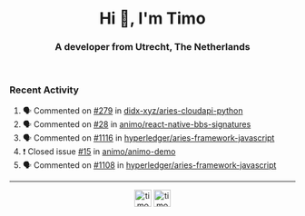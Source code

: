<h1 align="center">Hi 👋, I'm Timo</h1>
<h3 align="center">A developer from Utrecht, The Netherlands</h3>
<br/>
<!-- https://github.com/rahuldkjain/github-profile-readme-generator --!>

<!--  <p align="left"><img src="https://github-readme-stats.vercel.app/api?username=timoglastra&show_icons=true&count_private=true&" alt="timoglastra" /></p> --!>

<!--
Github language stats
<p align="left"><img src="https://github-readme-stats.vercel.app/api/top-langs/?username=timoglastra&layout=compact" alt="timoglastra" /><p>
-->

<!-- Codestats language stats -->
<!-- <p align="left"><img src="https://codestats-readme.vercel.app/api/top-langs/?username=timoglastra&layout=compact&language_count=12" alt="timoglastra" /><p>    --!>
  
<h3>Recent Activity</h3>

<!--START_SECTION:activity-->
1. 🗣 Commented on [#279](https://github.com/didx-xyz/aries-cloudapi-python/issues/279) in [didx-xyz/aries-cloudapi-python](https://github.com/didx-xyz/aries-cloudapi-python)
2. 🗣 Commented on [#28](https://github.com/animo/react-native-bbs-signatures/issues/28) in [animo/react-native-bbs-signatures](https://github.com/animo/react-native-bbs-signatures)
3. 🗣 Commented on [#1116](https://github.com/hyperledger/aries-framework-javascript/issues/1116) in [hyperledger/aries-framework-javascript](https://github.com/hyperledger/aries-framework-javascript)
4. ❗️ Closed issue [#15](https://github.com/animo/animo-demo/issues/15) in [animo/animo-demo](https://github.com/animo/animo-demo)
5. 🗣 Commented on [#1108](https://github.com/hyperledger/aries-framework-javascript/issues/1108) in [hyperledger/aries-framework-javascript](https://github.com/hyperledger/aries-framework-javascript)
<!--END_SECTION:activity-->

---

<p align="center">
<a href="https://twitter.com/timoglastra" target="blank"><img align="center" src="https://cdn.jsdelivr.net/npm/simple-icons@3.0.1/icons/twitter.svg" alt="timoglastra" height="30" width="30" /></a>
<a href="https://linkedin.com/in/timoglastra" target="blank"><img align="center" src="https://cdn.jsdelivr.net/npm/simple-icons@3.0.1/icons/linkedin.svg" alt="timoglastra" height="30" width="30" /></a>
</p>



